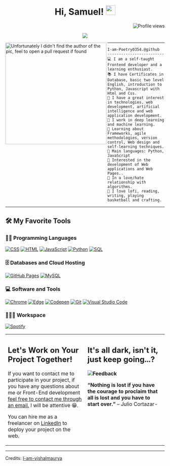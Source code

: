 <h1 align="center">
Hi, Samuel!
  <img src="https://i.pinimg.com/564x/40/99/3f/40993f8bba1d6f79ef50c0d51abe140e.jpg" width="30"></h1>
 <!--<img src="https://komarev.com/ghpvc/?username=I-am-vishalmaurya&label=Profile%20Views&color=0e75b6&style=flat" align='right' alt="vishalmaurya" />-->
 <img src="https://gpvc.arturio.dev/I-am-vishalmaurya" alt="Profile views" align='right'/> <a href="https://github.com/I-am-vishalmaurya/I-am-vishalmaurya/"> </a> 
<br/>

<!-- Typing SVG by DenverCoder1 - https://github.com/DenverCoder1/readme-typing-svg -->
<p align="center">
  <a href="https://github.com/DenverCoder1/readme-typing-svg"><img src="https://readme-typing-svg.herokuapp.com?lines=Student+MinTic+Sena;FrontEnd+Web+Developer;Freelancer;DES%20|%20AI%20|%20WEB%20Enthusiastic;Always%20learning%20new%20things&center=true&width=380&height=45"></a>
</p>

<img align="left" src="https://i.pinimg.com/564x/f0/e4/2e/f0e42ea7ab4462e5a2ff86fa57f468c0.jpg" alt="Unfortunately I didn't find the author of the pic, feel to open a pull request if found" width="320" />
<hr>

```
I-am-Poetry0354.@github
-------------------------
💻 I am a self-taught Frontend developer and a learning enthusiast. 
📚 I have Certificates in Database, basic two level English, introduction to Python, Javascript with Html and Css.
📝 I have a great interest in technologies, web development, artificial intelligence and web application development.
🔭 I work in deep learning and machine learning.
🌱 Learning about Frameworks, agile methodologies, version control, Web design and self-learning techniques.
🌟 Main languages: Python, JavaScript
🚩 Interested in the development of Web applications and Web Pages..
💖 In a love/hate relationship with algorithms.
🎵 I love lofi, reading, writing, playing basketball and crafting.
```
<hr>


## 🛠️ My Favorite Tools

### 👨‍💻 Programming Languages

<p>
    <a href="https://github.com/search?q=user%3ADenverCoder1+is%3Arepo+language%3Acss"><img alt="CSS" src="https://img.shields.io/badge/CSS%20-%231572B6.svg?logo=css3&logoColor=white"></a>
    <a href="https://github.com/search?q=user%3ADenverCoder1+is%3Arepo+language%3Ahtml"><img alt="HTML" src="https://img.shields.io/badge/HTML%20-%23E34F26.svg?logo=html5&logoColor=white"></a>
    <a href="https://github.com/search?q=user%3ADenverCoder1+is%3Arepo+language%3Ajavascript"><img alt="JavaScript" src="https://img.shields.io/badge/JavaScript%20-%23F7DF1E.svg?logo=javascript&logoColor=black"></a>
    <a href="https://github.com/search?q=user%3ADenverCoder1+is%3Arepo+language%3Apython"><img alt="Python" src="https://img.shields.io/badge/Python%20-%2314354C.svg?logo=python&logoColor=white"></a>
    <a href="https://github.com/search?q=user%3ADenverCoder1+is%3Arepo+language%3Asql"><img alt="SQL" src="https://img.shields.io/badge/SQL%20-%23025E8C.svg?logo=amazon-dynamodb&logoColor=white"></a>


### 🗄️ Databases and Cloud Hosting

<p>
    <a href="#"><img alt="GitHub Pages" src="https://img.shields.io/badge/GitHub%20Pages-%23327FC7.svg?logo=github&logoColor=white"></a>
    <a href="#"><img alt="MySQL" src="https://img.shields.io/badge/MySQL-00000F?style=for-the-badge&logo=mysql&logoColor=white"></a>
</p>

### 💻 Software and Tools

<p>
    <a href="#"><img alt="Chrome" src="https://img.shields.io/badge/Chrome-3DDC84?logo=google-chrome&logoColor=white"></a>
    <a href="#"><img alt="Edge" src="https://img.shields.io/badge/Colab-00b56a.svg?logo=google-colab&logoColor=white"></a>
    <a href="#"><img alt="Codepen" src="https://img.shields.io/badge/Codepen-000000.svg?logo=codepen&logoColor=white"></a>
    <a href="#"><img alt="Git" src="https://img.shields.io/badge/Git%20-%23F05033.svg?logo=git&logoColor=white"></a>
    <a href="#"><img alt="Visual Studio Code" src="https://img.shields.io/badge/Visual%20Studio%20Code-0078d7.svg?logo=visual-studio-code&logoColor=white"></a>
</p>

### 👨🏽‍💻 Workspace
<p>
    <a href="#"><img alt="Spotify" src="https://img.shields.io/badge/Spotify-1ED760?&style=for-the-badge&logo=spotify&logoColor=white"></a>
</p>



<table style="border: none">
  <tr>
  <td width="50%" valign="top">

## Let's Work on Your Project Together!

If you want to contact me to participate in your project, if you have any questions about me or Front-End development <a href="mailto:strujilloespinosa@gmail.com">feel free to contact me through an email.</a> I will be attentive 😁.

You can hire me as a freelancer on <a href="https://www.linkedin.com/in/samuel-felipe-trujillo-espinosa-3b0361274/">LinkedIn</a> to deploy your project on the web.

  </td>
  <td width="50%" valign="top">

## It's all dark, isn't it, just keep going...?

**<img alt="Feedback" src="https://img.shields.io/badge/Ask%20me-anything-1abc9c.svg">**

<strong>“Nothing is lost if you have the courage to proclaim that all is lost and you have to start over.”</strong>
– Julio Cortazar-

  </td>
  </tr>
</table>

------
Credits: [I-am-vishalmaurya](https://github.com/I-am-vishalmaurya)





